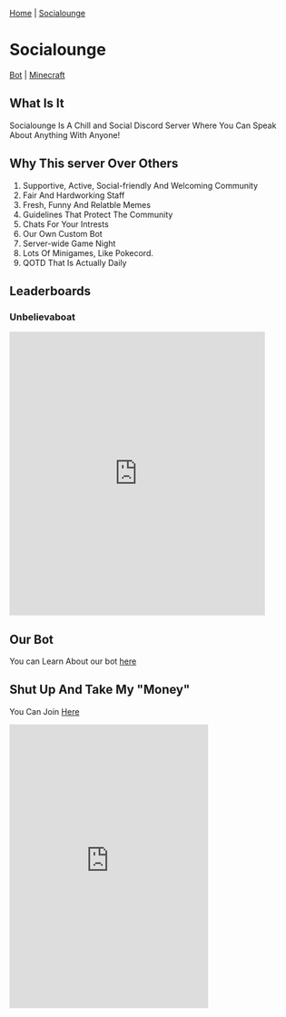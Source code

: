 [Home](/) | [Socialounge](/socialounge) 

# Socialounge
[Bot](/socialounge/bot) | [Minecraft](/socialounge/minecraft)

## What Is It
Socialounge Is A Chill and Social Discord Server Where You Can Speak About Anything With Anyone!

## Why This server Over Others

1. Supportive, Active, Social-friendly And Welcoming Community
2. Fair And Hardworking Staff
3. Fresh, Funny And Relatble Memes
4. Guidelines That Protect The Community
5. Chats For Your Intrests
6. Our Own Custom Bot
7. Server-wide Game Night
8. Lots Of Minigames, Like Pokecord.
9. QOTD That Is Actually Daily

## Leaderboards

### Unbelievaboat
 <iframe src="https://unbelievaboat.com/leaderboard/385432040155119617/widget" width="450" height="500" style="border: 0;"></iframe>
                                                                                     

## Our Bot
You can Learn About our bot [here](/socialounge/bot)

## Shut Up And Take My "Money"
You Can Join [Here](https://invite.gg/socialounge)

 <iframe src="https://discordapp.com/widget?id=385432040155119617&theme=dark" width="350" height="500" allowtransparency="true" frameborder="0"></iframe>
